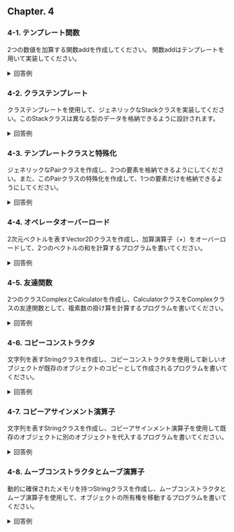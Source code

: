 ## Chapter. 4

### 4-1. テンプレート関数
2つの数値を加算する関数addを作成してください。
関数addはテンプレートを用いて実装してください。


<details>
<summary>回答例</summary>

```
#include <iostream>

template <typename T>
T add(T v1, T v2)
{
    return v1 + v2;
}

int main() {
    int iValue_1 = 1;
    int iValue_2 = 5;
    int iValueAdd = add(iValue_1, iValue_2);
    std::cout << "iValueAdd : " << iValueAdd  << std::endl;

    double dValue_1 = 1.40;
    double dValue_2 = 4.560;
    double dValueAdd = add(dValue_1, dValue_2);
    std::cout << "dValueAdd : " << dValueAdd  << std::endl;

    return 0;
}
```

</details>



### 4-2. クラステンプレート
クラステンプレートを使用して、ジェネリックなStackクラスを実装してください。このStackクラスは異なる型のデータを格納できるように設計されます。

<details>
<summary>回答例</summary>

```
#include <iostream>
#include <vector>

template <typename T>
class Stack {
public:
    void push(const T& item) {
        data.push_back(item);
    }

    T pop() {
        if (!isEmpty()) {
            T item = data.back();
            data.pop_back();
            return item;
        } else {
            throw std::out_of_range("Stack is empty");
        }
    }

    bool isEmpty() const {
        return data.empty();
    }

private:
    std::vector<T> data;
};

int main() {
    Stack<int> intStack;
    intStack.push(1);
    intStack.push(2);
    intStack.push(3);

    while (!intStack.isEmpty()) {
        std::cout << intStack.pop() << " ";
    }

    Stack<std::string> stringStack;
    stringStack.push("Hello");
    stringStack.push("World");

    while (!stringStack.isEmpty()) {
        std::cout << stringStack.pop() << " ";
    }

    return 0;
}
```

</details>




### 4-3. テンプレートクラスと特殊化
ジェネリックなPairクラスを作成し、2つの要素を格納できるようにしてください。また、このPairクラスの特殊化を作成して、1つの要素だけを格納できるようにしてください。

<details>
<summary>回答例</summary>

```
#include <iostream>

// Generic Pair class
template <typename T, typename U>
class Pair {
public:
    Pair(const T& first, const U& second) : first(first), second(second) {}

    void display() const {
        std::cout << "Pair: (" << first << ", " << second << ")" << std::endl;
    }

private:
    T first;
    U second;
};

// Specialization for a Pair with a single element
template <typename T>
class Pair<T, void> {
public:
    Pair(const T& singleElement) : singleElement(singleElement) {}

    void display() const {
        std::cout << "Single Element Pair: (" << singleElement << ")" << std::endl;
    }

private:
    T singleElement;
};

int main() {
    Pair<int, std::string> pair1(42, "Hello");
    pair1.display();

    Pair<double, char> pair2(3.14, 'A');
    pair2.display();

    Pair<std::string, void> singleElementPair("World");
    singleElementPair.display();

    return 0;
}
```

</details>





### 4-4. オペレータオーバーロード
2次元ベクトルを表すVector2Dクラスを作成し、加算演算子（+）をオーバーロードして、2つのベクトルの和を計算するプログラムを書いてください。


<details>
<summary>回答例</summary>

```
#include <iostream>

class Vector2D {
public:
    Vector2D(double x, double y) : x(x), y(y) {}

    Vector2D operator+(const Vector2D& other) const {
        return Vector2D(x + other.x, y + other.y);
    }

    void display() const {
        std::cout << "(" << x << ", " << y << ")";
    }

private:
    double x;
    double y;
};

int main() {
    Vector2D v1(1.0, 2.5);
    Vector2D v2(2.5, 3.0);

    Vector2D sum = v1 + v2;

    std::cout << "Sum of ";
    v1.display();
    std::cout << " and ";
    v2.display();
    std::cout << " is ";
    sum.display();
    std::cout << std::endl;

    return 0;
}
```

</details>


### 4-5. 友達関数
2つのクラスComplexとCalculatorを作成し、CalculatorクラスをComplexクラスの友達関数として、複素数の掛け算を計算するプログラムを書いてください。

<details>
<summary>回答例</summary>

```
#include <iostream>

class Complex;

class Calculator
{
public:
    Complex multiply(const Complex &a, const Complex &b);
};

class Complex
{
private:
    double real;
    double imag;

public:
    Complex(double r = 0.0, double i = 0.0) : real(r), imag(i) {}

    void output() const
    {
        std::cout << "(" << real << ", " << imag << ")" << std::endl;
    }

    friend Complex Calculator::multiply(const Complex &a, const Complex &b);
};

Complex Calculator::multiply(const Complex &a, const Complex &b)
{
    return Complex(a.real * b.real - a.imag * b.imag, a.real * b.imag + a.imag * b.real);
}

int main() {
    Complex c1(2.0, 3.0);
    Complex c2(4.0, 5.0);

    Complex result = Calculator::multiply(c1, c2);

    std::cout << "Product of ";
    c1.display();
    std::cout << " and ";
    c2.display();
    std::cout << " is ";
    result.output();

    return 0;
}
```

</details>


### 4-6. コピーコンストラクタ
文字列を表すStringクラスを作成し、コピーコンストラクタを使用して新しいオブジェクトが既存のオブジェクトのコピーとして作成されるプログラムを書いてください。


<details>
<summary>回答例</summary>

```
#include <iostream>
#include <cstring>

class String {
public:
    String(const char* str) {
        length = std::strlen(str);
        data = new char[length + 1];
        std::strcpy(data, str);
    }

    // Copy constructor
    String(const String& other) {
        length = other.length;
        data = new char[length + 1];
        std::strcpy(data, other.data);
    }

    ~String() {
        delete[] data;
    }

    void display() const {
        std::cout << "String: " << data << ", Length: " << length << std::endl;
    }

private:
    char* data;
    std::size_t length;
};

int main() {
    String original("Hello");
    String copy = original;

    std::cout << "Original string:" << std::endl;
    original.display();

    std::cout << "Copied string:" << std::endl;
    copy.display();

    return 0;
}
```

</details>


### 4-7. コピーアサインメント演算子
文字列を表すStringクラスを作成し、コピーアサインメント演算子を使用して既存のオブジェクトに別のオブジェクトを代入するプログラムを書いてください。


<details>
<summary>回答例</summary>

```
#include <iostream>
#include <cstring>

class String {
public:
    String(const char* str) {
        length = std::strlen(str);
        data = new char[length + 1];
        std::strcpy(data, str);
    }

    // Copy assignment operator
    String& operator=(const String& other) {
        if (this != &other) {
            delete[] data;
            length = other.length;
            data = new char[length + 1];
            std::strcpy(data, other.data);
        }
        return *this;
    }

    ~String() {
        delete[] data;
    }

    void display() const {
        std::cout << "String: " << data << ", Length: " << length << std::endl;
    }

private:
    char* data;
    std::size_t length;
};

int main() {
    String original("Hello");
    String copy("World");

    std::cout << "Original string:" << std::endl;
    original.display();

    std::cout << "Copied string before assignment:" << std::endl;
    copy.display();

    // Copy assignment
    copy = original;

    std::cout << "Copied string after assignment:" << std::endl;
    copy.display();

    return 0;
}
```

</details>


### 4-8. ムーブコンストラクタとムーブ演算子
動的に確保されたメモリを持つStringクラスを作成し、ムーブコンストラクタとムーブ演算子を使用して、オブジェクトの所有権を移動するプログラムを書いてください。


<details>
<summary>回答例</summary>

```
#include <iostream>
#include <cstring>

class String {
public:
    String(const char* str) {
        length = std::strlen(str);
        data = new char[length + 1];
        std::strcpy(data, str);
    }

    // Move constructor
    String(String&& other) noexcept {
        length = other.length;
        data = other.data;
        other.length = 0;
        other.data = nullptr;
    }

    // Move assignment operator
    String& operator=(String&& other) noexcept {
        if (this != &other) {
            delete[] data;
            length = other.length;
            data = other.data;
            other.length = 0;
            other.data = nullptr;
        }
        return *this;
    }

    ~String() {
        delete[] data;
    }

    void display() const {
        std::cout << "String: " << data << ", Length: " << length << std::endl;
    }

private:
    char* data;
    std::size_t length;
};

int main() {
    String original("Hello");

    std::cout << "Original string:" << std::endl;
    original.display();

    // Move constructor
    String moved = std::move(original);

    std::cout << "Original string after move:" << std::endl;
    original.display();

    std::cout << "Moved string:" << std::endl;
    moved.display();

    // Move assignment
    String another("World");
    another = std::move(moved);

    std::cout << "Moved string after assignment:" << std::endl;
    moved.display();

    std::cout << "Another string after assignment:" << std::endl;
    another.display();

    return 0;
}
```

</details>


